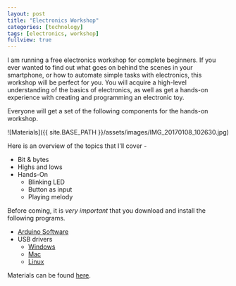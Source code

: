 ```yaml
---
layout: post
title: "Electronics Workshop"
categories: [technology]
tags: [electronics, workshop]
fullview: true
---
```


I am running a free electronics workshop for complete beginners. If you ever wanted to find out what goes on behind the scenes in your smartphone, or how to automate simple tasks with electronics, this workshop will be perfect for you. You will acquire a high-level understanding of the basics of electronics, as well as get a hands-on experience with creating and programming an electronic toy.

Everyone will get a set of the following components for the hands-on workshop.

![Materials]({{ site.BASE_PATH }}/assets/images/IMG_20170108_102630.jpg)

Here is an overview of the topics that I'll cover -


* Bit & bytes
* Highs and lows
* Hands-On
    * Blinking LED
    * Button as input
    * Playing melody

Before coming, it is *very important* that you download and install the following programs.


* [Arduino Software](https://www.arduino.cc/en/Main/Software)
* USB drivers
     * [Windows](https://github.com/changchuming/electronics-workshop/raw/master/Drivers/CH341SER_WINDOWS.zip)
     * [Mac](https://github.com/changchuming/electronics-workshop/raw/master/Drivers/CH34SER_MAC_FIXED.zip)
     * [Linux](https://github.com/changchuming/electronics-workshop/raw/master/Drivers/CH341SER_LINUX.ZIP)

Materials can be found [here](https://github.com/changchuming/electronics-workshop/raw/master/Materials.zip).
